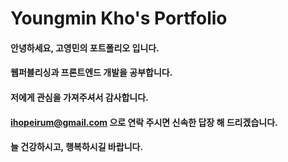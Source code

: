Youngmin Kho's Portfolio
======================

#### 안녕하세요, 고영민의 포트폴리오 입니다.
#### 웹퍼블리싱과 프론트엔드 개발을 공부합니다.
#### 저에게 관심을 가져주셔서 감사합니다.
#### ihopeirum@gmail.com 으로 연락 주시면 신속한 답장 해 드리겠습니다.
#### 늘 건강하시고, 행복하시길 바랍니다.
